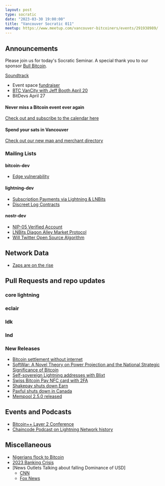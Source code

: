```yaml
---
layout: post
type: socratic
date: "2023-03-30 19:00:00"
title: "Vancouver Socratic 011"
meetup: https://www.meetup.com/vancouver-bitcoiners/events/291938989/
---
```


## Announcements

Please join us for today's Socratic Seminar. A special thank you to our sponsor [Bull Bitcoin](https://www.bullbitcoin.com/). 

[Soundtrack](https://radiofreefedi.net/)

- Event space [fundraiser](https://we.encrypt.cash/apps/3f4pB5NNWmZnkryEpMiSDbzVENj9/crowdfund)
- [BTC VanCity with Jeff Booth April 20](https://www.meetup.com/btc_vancity/events/292534162)
- BitDevs April 27

#### Never miss a Bitcoin event ever again

[Check out and subscribe to the calendar here](/events)

#### Spend your sats in Vancouver

[Check out our new map and merchant directory](/map)

### Mailing Lists

#### bitcoin-dev

- [Edge vulnerability](https://edge.app/blog/company-news/edge-security-incident-urgent-notice/)

#### lightning-dev

- [Subscription Payments via Lightning & LNBits](https://twitter.com/BitcoinJungleCR/status/1558961090389762050)
- [Discreet Log Contracts](https://medium.com/@gertjaap/discreet-log-contracts-invisible-smart-contracts-on-the-bitcoin-blockchain-cc8afbdbf0db)

<!-- #### dlc-dev -->

#### nostr-dev

- [NIP-05 Verified Account](https://thebitcoinmanual.com/articles/nostr-account-nip-05-verified/)
- [LNBits Diagon Alley Market Protocol](https://github.com/lnbits/nostrmarket)
- [Will Twitter Open Source Algorithm](https://techcrunch.com/2023/02/21/elon-musk-suggests-twitter-could-open-source-its-algorithm-next-week/)

<!-- ### Optech -->

<!-- ### Bitcoinomics -->

## Network Data

- [Zaps are on the rise](https://twitter.com/kerooke/status/1629174054618910720)

<!-- ## Research -->



<!-- ## InfoSec -->


## Pull Requests and repo updates

<!-- ### Bitcoin Core -->

<!-- ### rust-bitcoin -->

<!-- ### secp256k1 -->

<!-- ### secp256k1-zkp -->

<!-- ### BIPs -->

<!-- ### eclair -->

### core lightning

### eclair

### ldk

### lnd

<!-- ### rust-lightning -->


<!-- ### BOLTS -->

### New Releases

  - [Bitcoin settlement without internet](https://machankura.com/)
  - [SoftWar: A Novel Theory on Power Projection and the National Strategic Significance of Bitcoin](https://twitter.com/JasonPLowery/status/1627640858106380290)
  - [Self-sovereign Lightning addresses with Blixt](https://twitter.com/hampus_s/status/1630219164265619456)
  - [Swiss Bitcoin Pay NFC card with 2FA](https://twitter.com/swissbitcoinpay/status/1637746047471480833)
  - [Shakepay shuts down Earn](https://www.reddit.com/r/shakepay/comments/11eg4mk/goodbye_to_shakepay_earn/)
  - [Paxful shuts down in Canada](https://www.reddit.com/r/paxful/comments/11dmkos/comment/ja9pf2z/)
  - [Mempool 2.5.0 released](https://twitter.com/mempool/status/1640715797097246723)


## Events and Podcasts

- [Bitcoin++ Layer 2 Conference ](https://btcpp.dev/#agenda)
- [Chaincode Podcast on Lightning Network history](https://twitter.com/murchandamus/status/1638927830334439424)

## Miscellaneous

- [Nigerians flock to Bitcoin](https://www.forbes.com/sites/abubakarnurkhalil/2023/03/01/the-naira-crisis-is-fuelling-bitcoin-adoption-in-nigeria/)
- [2023 Banking Crisis](https://www.piratewires.com/p/2023-banking-crisis)
- [News Outlets Talking about falling Dominance of USD]
    - [CNN](https://twitter.com/FareedZakaria/status/1640058728752840707?)
    - [Fox News](https://twitter.com/HumbleBitcoiner/status/1640178410746966016?)
